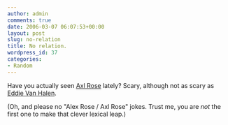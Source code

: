 ```yaml
---
author: admin
comments: true
date: 2006-03-07 06:07:53+00:00
layout: post
slug: no-relation
title: No relation.
wordpress_id: 37
categories:
- Random
---
```


Have you actually seen [Axl Rose](http://www.thestranger.com/blog/archives/2006/02/19-25.php#a004445) lately? Scary, although not as scary as [Eddie Van Halen](http://news.yahoo.com/photo/060306/482/camw12703061102;_ylt=Ai2HdbOpZZNkp.K6VKQfMBIDW7oF;_ylu=X3oDMTBiMW04NW9mBHNlYwMlJVRPUCUl).  

(Oh, and please no "Alex Rose / Axl Rose" jokes. Trust me, you are *not* the first one to make that clever lexical leap.)
